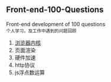 ## Front-end-100-Questions
Front-end development of 100 questions   
`个人学习，及工作中遇到的问题回顾`

1. [浏览器内核](https://github.com/Mrzhangqc/Front-end-100-Questions/issues/1)
2. 页面渲染
3. 硬件加速
4. http协议
5. js浮点数运算
